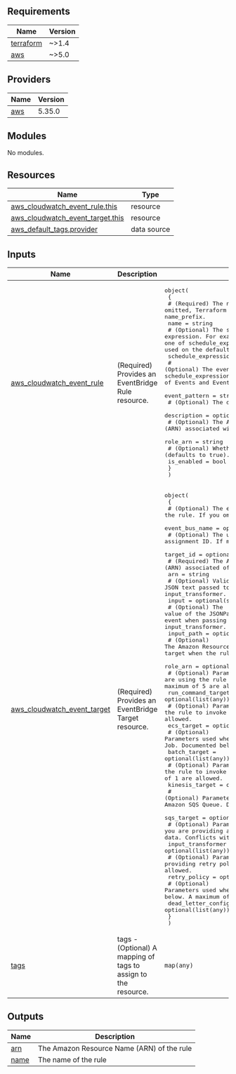 <!-- BEGIN_TF_DOCS -->
## Requirements

| Name | Version |
|------|---------|
| <a name="requirement_terraform"></a> [terraform](#requirement\_terraform) | ~>1.4 |
| <a name="requirement_aws"></a> [aws](#requirement\_aws) | ~>5.0 |

## Providers

| Name | Version |
|------|---------|
| <a name="provider_aws"></a> [aws](#provider\_aws) | 5.35.0 |

## Modules

No modules.

## Resources

| Name | Type |
|------|------|
| [aws_cloudwatch_event_rule.this](https://registry.terraform.io/providers/hashicorp/aws/latest/docs/resources/cloudwatch_event_rule) | resource |
| [aws_cloudwatch_event_target.this](https://registry.terraform.io/providers/hashicorp/aws/latest/docs/resources/cloudwatch_event_target) | resource |
| [aws_default_tags.provider](https://registry.terraform.io/providers/hashicorp/aws/latest/docs/data-sources/default_tags) | data source |

## Inputs

| Name | Description | Type | Default | Required |
|------|-------------|------|---------|:--------:|
| <a name="input_aws_cloudwatch_event_rule"></a> [aws\_cloudwatch\_event\_rule](#input\_aws\_cloudwatch\_event\_rule) | (Required) Provides an EventBridge Rule resource. | <pre>object(<br>    {<br>      # (Required) The name of the rule. If omitted, Terraform will assign a random, unique name. Conflicts with name_prefix.<br>      name = string<br>      # (Optional) The scheduling expression. For example, cron(0 20 * * ? *) or rate(5 minutes). At least one of schedule_expression or event_pattern is required. Can only be used on the default event bus.<br>      schedule_expression = string<br>      # (Optional) The event pattern described a JSON object. At least one of schedule_expression or event_pattern is required. See full documentation of Events and Event Patterns in EventBridge for details.<br>      event_pattern = string<br>      # (Optional) The description of the rule.<br>      description = optional(string)<br>      # (Optional) The Amazon Resource Name (ARN) associated with the role that is used for target invocation.<br>      role_arn = string<br>      # (Optional) Whether the rule should be enabled (defaults to true).<br>      is_enabled = bool<br>    }<br>  )</pre> | n/a | yes |
| <a name="input_aws_cloudwatch_event_target"></a> [aws\_cloudwatch\_event\_target](#input\_aws\_cloudwatch\_event\_target) | (Required) Provides an EventBridge Target resource. | <pre>object(<br>    {<br>      # (Optional) The event bus to associate with the rule. If you omit this, the default event bus is used.<br>      event_bus_name = optional(string)<br>      # (Optional) The unique target assignment ID. If missing, will generate a random, unique id.<br>      target_id = optional(string)<br>      # (Required) The Amazon Resource Name (ARN) associated of the target.<br>      arn = string<br>      # (Optional) Valid JSON text passed to the target. Conflicts with input_path and input_transformer.<br>      input = optional(string)<br>      # (Optional) The value of the JSONPath that is used for extracting part of the matched event when passing it to the target. Conflicts with input and input_transformer.<br>      input_path = optional(string)<br>      # (Optional) The Amazon Resource Name (ARN) of the IAM role to be used for this target when the rule is triggered. Required if ecs_target is used.<br>      role_arn = optional(string)<br>      # (Optional) Parameters used when you are using the rule to invoke Amazon EC2 Run Command. Documented below. A maximum of 5 are allowed.<br>      run_command_targets = optional(list(any))<br>      # (Optional) Parameters used when you are using the rule to invoke Amazon ECS Task. Documented below. A maximum of 1 are allowed.<br>      ecs_target = optional(list(any))<br>      # (Optional) Parameters used when you are using the rule to invoke an Amazon Batch Job. Documented below. A maximum of 1 are allowed.<br>      batch_target = optional(list(any))<br>      # (Optional) Parameters used when you are using the rule to invoke an Amazon Kinesis Stream. Documented below. A maximum of 1 are allowed.<br>      kinesis_target = optional(list(any))<br>      # (Optional) Parameters used when you are using the rule to invoke an Amazon SQS Queue. Documented below. A maximum of 1 are allowed.<br>      sqs_target = optional(list(any))<br>      # (Optional) Parameters used when you are providing a custom input to a target based on certain event data. Conflicts with input and input_path.<br>      input_transformer = optional(list(any))<br>      # (Optional) Parameters used when you are providing retry policies. Documented below. A maximum of 1 are allowed.<br>      retry_policy = optional(list(any))<br>      # (Optional) Parameters used when you are providing a dead letter conifg. Documented below. A maximum of 1 are allowed.<br>      dead_letter_config = optional(list(any))<br>    }<br>  )</pre> | n/a | yes |
| <a name="input_tags"></a> [tags](#input\_tags) | tags - (Optional) A mapping of tags to assign to the resource. | `map(any)` | `null` | no |

## Outputs

| Name | Description |
|------|-------------|
| <a name="output_arn"></a> [arn](#output\_arn) | The Amazon Resource Name (ARN) of the rule |
| <a name="output_name"></a> [name](#output\_name) | The name of the rule |
<!-- END_TF_DOCS -->
